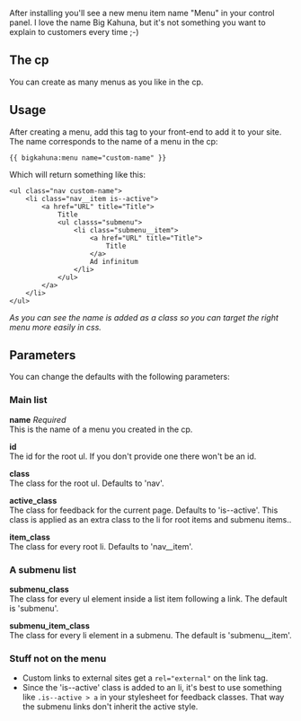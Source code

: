 After installing you'll see a new menu item name "Menu" in your control panel. I love the name Big Kahuna, but it's not something you want to explain to customers every time ;-)

## The cp
You can create as many menus as you like in the cp.

## Usage
After creating a menu, add this tag to your front-end to add it to your site. The name corresponds to the name of a menu in the cp:

    {{ bigkahuna:menu name="custom-name" }}

Which will return something like this:

    <ul class="nav custom-name">
        <li class="nav__item is--active">
            <a href="URL" title="Title">
                Title
                <ul classs="submenu">
                    <li class="submenu__item">
                        <a href="URL" title="Title">
                            Title
                        </a>
                        Ad infinitum
                    </li>
                </ul>
            </a>
        </li>
    </ul>

_As you can see the name is added as a class so you can target the right menu more easily in css._

## Parameters
You can change the defaults with the following parameters:

### Main list
**name** _Required_  
This is the name of a menu you created in the cp.

**id**  
The id for the root ul. If you don't provide one there won't be an id.

**class**  
The class for the root ul. Defaults to 'nav'.

**active\_class**  
The class for feedback for the current page. Defaults to 'is--active'. This class is applied as an extra class to the li for root items and submenu items..

**item\_class**  
The class for every root li. Defaults to 'nav__item'.

### A submenu list
**submenu\_class**  
The class for every ul element inside a list item following a link. The default is 'submenu'.

**submenu\_item\_class**  
The class for every li element in a submenu. The default is 'submenu__item'.

### Stuff not on the menu
* Custom links to external sites get a `rel="external"` on the link tag.
* Since the 'is--active' class is added to an li, it's best to use something like `.is--active > a` in your stylesheet for feedback classes. That way the submenu links don't inherit the active style.
